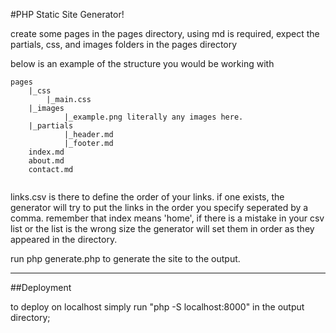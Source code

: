 #PHP Static Site Generator!

create some pages in the pages directory,
using md is required, expect the partials, css, and images folders in the pages directory

below is an example of the structure you would be working with
```
pages
	|_css
		|_main.css
	|_images
			|_example.png literally any images here.
	|_partials
			|_header.md
			|_footer.md
	index.md
	about.md
	contact.md


```

links.csv is there to define the order of your links. if one exists, the generator will try
to put the links in the order you specify seperated by a comma. remember that index means 'home',
if there is a mistake in your csv list or the list is the wrong size the generator will set them in order as they appeared in the directory. 

run php generate.php to generate the site to the output.

---

##Deployment

to deploy on localhost simply run "php -S localhost:8000" in the output directory;

